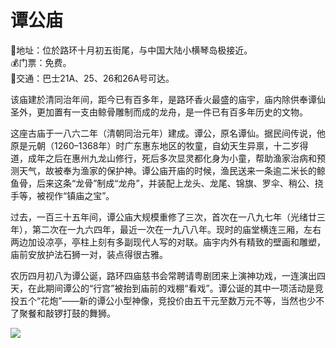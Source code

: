 # 谭公庙  
📍地址：位於路环十月初五街尾，与中国大陆小横琴岛极接近。  
💰门票：免费。  
🚌交通：巴士21A、25、26和26A号可达。  

该庙建於清同治年间，距今已有百多年，是路环香火最盛的庙宇，庙内除供奉谭仙圣外，更加置有一支由鲸骨雕制而成的龙舟，是一件已有百多年历史的文物。  

这座古庙于一八六二年（清朝同治元年）建成。谭公，原名谭仙。据民间传说，他原是元朝（1260–1368年）时广东惠东地区的牧童，自幼天生异禀，十二岁得道，成年之后在惠州九龙山修行，死后多次显灵都化身为小童，帮助渔家治病和预测天气，故被奉为渔家的保护神。谭公庙开庙的时候，渔民送来一条逾二米长的鲸鱼骨，后来这条“龙骨”制成“龙舟”，并装配上龙头、龙尾、锦旗、罗伞、稍公、挠手等，被视作“镇庙之宝”。  

过去，一百三十五年间，谭公庙大规模重修了三次，首次在一八九七年（光绪廿三年），第二次在一九六四年，最近一次在一九八八年。现时的庙堂横连三厢，左右两边加设凉亭，亭柱上刻有多副现代人写的对联。庙宇内外有精致的壁画和雕塑，庙前安放护法石狮一对，装点得很古雅。  

农历四月初八为谭公诞，路环四庙慈书会常聘请粤剧团来上演神功戏，一连演出四天，在此期间谭公的“行宫”被抬到庙前的戏棚“看戏”。谭公诞的其中一项活动是竞投五个“花炮”——新的谭公小型神像，竞投价由五干元至数万元不等，当然也少不了聚餐和敲锣打鼓的舞狮。  

![](https://raw.gitmirror.com/szqq0512/Pic/main/img/202201212117937.png)  
<!-- Last processed: 2025-07-22 03:44:27 -->

